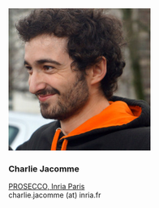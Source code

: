 <div class="authorcollab">
<a class="collab"><img src="/assets/img/jacomme.jpg" alt="avatar" /></a>
<h3>Charlie Jacomme</h3>
<a href="https://charlie.jacomme.fr/" rel="noopener"><autocolor>PROSECCO, Inria Paris</autocolor></a>
<br>
<email>charlie.jacomme (at) inria.fr</email>
</div>
